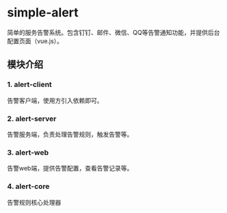 # simple-alert
简单的服务告警系统。包含钉钉、邮件、微信、QQ等告警通知功能，并提供后台配置页面（vue.js）。

## 模块介绍
### 1. alert-client
告警客户端，使用方引入依赖即可。
### 2. alert-server
告警服务端，负责处理告警规则，触发告警等。
### 3. alert-web
告警web端，提供告警配置，查看告警记录等。
### 4. alert-core
告警规则核心处理器


